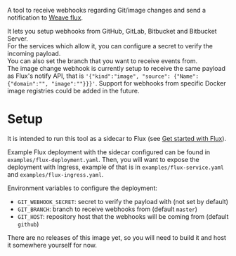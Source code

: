 A tool to receive webhooks regarding Git/image changes and send a notification to [Weave flux](https://github.com/weaveworks/flux).

It lets you setup webhooks from GitHub, GitLab, Bitbucket and Bitbucket Server.  
For the services which allow it, you can configure a secret to verify the incoming payload.  
You can also set the branch that you want to receive events from.  
The image change webhook is currently setup to receive the same payload as Flux's notify API, that is `'{"kind":"image", "source": {"Name":{"domain":"", "image":""}}}'`. Support for webhooks from specific Docker image registries could be added in the future.

# Setup

It is intended to run this tool as a sidecar to Flux (see [Get started with Flux](https://docs.fluxcd.io/en/latest/tutorials/get-started.html)).

Example Flux deployment with the sidecar configured can be found in `examples/flux-deployment.yaml`. Then, you will want to expose the deployment with Ingress, example of that is in `examples/flux-service.yaml` and `examples/flux-ingress.yaml`.

Environment variables to configure the deployment:

  * `GIT_WEBHOOK_SECRET`: secret to verify the payload with (not set by default) 
  * `GIT_BRANCH`: branch to receive webhooks from (default `master`)
  * `GIT_HOST`: repository host that the webhooks will be coming from (default `github`) 
  
 There are no releases of this image yet, so you will need to build it and host it somewhere yourself for now.